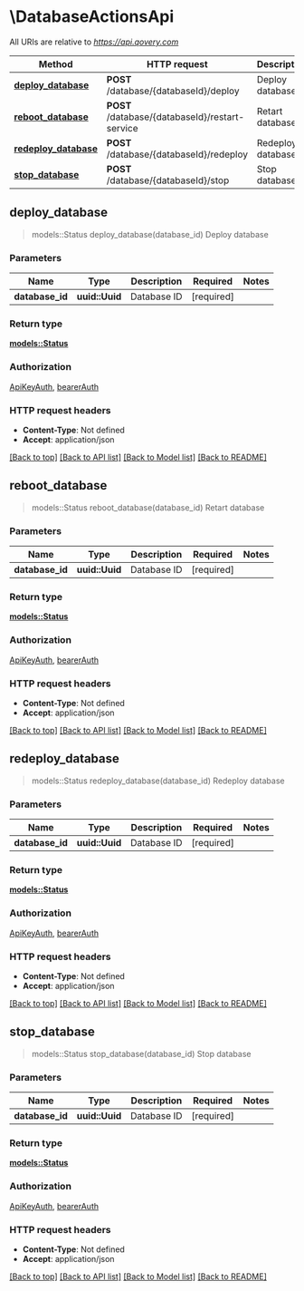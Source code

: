 # \DatabaseActionsApi

All URIs are relative to *https://api.qovery.com*

Method | HTTP request | Description
------------- | ------------- | -------------
[**deploy_database**](DatabaseActionsApi.md#deploy_database) | **POST** /database/{databaseId}/deploy | Deploy database 
[**reboot_database**](DatabaseActionsApi.md#reboot_database) | **POST** /database/{databaseId}/restart-service | Retart database
[**redeploy_database**](DatabaseActionsApi.md#redeploy_database) | **POST** /database/{databaseId}/redeploy | Redeploy database
[**stop_database**](DatabaseActionsApi.md#stop_database) | **POST** /database/{databaseId}/stop | Stop database



## deploy_database

> models::Status deploy_database(database_id)
Deploy database 

### Parameters


Name | Type | Description  | Required | Notes
------------- | ------------- | ------------- | ------------- | -------------
**database_id** | **uuid::Uuid** | Database ID | [required] |

### Return type

[**models::Status**](Status.md)

### Authorization

[ApiKeyAuth](../README.md#ApiKeyAuth), [bearerAuth](../README.md#bearerAuth)

### HTTP request headers

- **Content-Type**: Not defined
- **Accept**: application/json

[[Back to top]](#) [[Back to API list]](../README.md#documentation-for-api-endpoints) [[Back to Model list]](../README.md#documentation-for-models) [[Back to README]](../README.md)


## reboot_database

> models::Status reboot_database(database_id)
Retart database

### Parameters


Name | Type | Description  | Required | Notes
------------- | ------------- | ------------- | ------------- | -------------
**database_id** | **uuid::Uuid** | Database ID | [required] |

### Return type

[**models::Status**](Status.md)

### Authorization

[ApiKeyAuth](../README.md#ApiKeyAuth), [bearerAuth](../README.md#bearerAuth)

### HTTP request headers

- **Content-Type**: Not defined
- **Accept**: application/json

[[Back to top]](#) [[Back to API list]](../README.md#documentation-for-api-endpoints) [[Back to Model list]](../README.md#documentation-for-models) [[Back to README]](../README.md)


## redeploy_database

> models::Status redeploy_database(database_id)
Redeploy database

### Parameters


Name | Type | Description  | Required | Notes
------------- | ------------- | ------------- | ------------- | -------------
**database_id** | **uuid::Uuid** | Database ID | [required] |

### Return type

[**models::Status**](Status.md)

### Authorization

[ApiKeyAuth](../README.md#ApiKeyAuth), [bearerAuth](../README.md#bearerAuth)

### HTTP request headers

- **Content-Type**: Not defined
- **Accept**: application/json

[[Back to top]](#) [[Back to API list]](../README.md#documentation-for-api-endpoints) [[Back to Model list]](../README.md#documentation-for-models) [[Back to README]](../README.md)


## stop_database

> models::Status stop_database(database_id)
Stop database

### Parameters


Name | Type | Description  | Required | Notes
------------- | ------------- | ------------- | ------------- | -------------
**database_id** | **uuid::Uuid** | Database ID | [required] |

### Return type

[**models::Status**](Status.md)

### Authorization

[ApiKeyAuth](../README.md#ApiKeyAuth), [bearerAuth](../README.md#bearerAuth)

### HTTP request headers

- **Content-Type**: Not defined
- **Accept**: application/json

[[Back to top]](#) [[Back to API list]](../README.md#documentation-for-api-endpoints) [[Back to Model list]](../README.md#documentation-for-models) [[Back to README]](../README.md)

